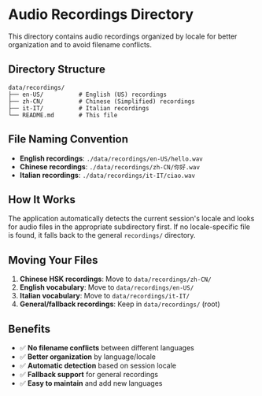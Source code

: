 # Audio Recordings Directory

This directory contains audio recordings organized by locale for better organization and to avoid filename conflicts.

## Directory Structure

```
data/recordings/
├── en-US/          # English (US) recordings
├── zh-CN/          # Chinese (Simplified) recordings  
├── it-IT/          # Italian recordings
└── README.md       # This file
```

## File Naming Convention

- **English recordings**: `./data/recordings/en-US/hello.wav`
- **Chinese recordings**: `./data/recordings/zh-CN/你好.wav`
- **Italian recordings**: `./data/recordings/it-IT/ciao.wav`

## How It Works

The application automatically detects the current session's locale and looks for audio files in the appropriate subdirectory first. If no locale-specific file is found, it falls back to the general `recordings/` directory.

## Moving Your Files

1. **Chinese HSK recordings**: Move to `data/recordings/zh-CN/`
2. **English vocabulary**: Move to `data/recordings/en-US/`
3. **Italian vocabulary**: Move to `data/recordings/it-IT/`
4. **General/fallback recordings**: Keep in `data/recordings/` (root)

## Benefits

- ✅ **No filename conflicts** between different languages
- ✅ **Better organization** by language/locale
- ✅ **Automatic detection** based on session locale
- ✅ **Fallback support** for general recordings
- ✅ **Easy to maintain** and add new languages
